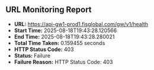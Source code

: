 ## URL Monitoring Report

- **URL:** https://api-gw1-prod1.fisglobal.com/gw/v1/health
- **Start Time:** 2025-08-18T19:43:28.120566
- **End Time:** 2025-08-18T19:43:28.280021
- **Total Time Taken:** 0.159455 seconds
- **HTTP Status Code:** 403
- **Status:** Failure
- **Failure Reason:** HTTP Status Code: 403
